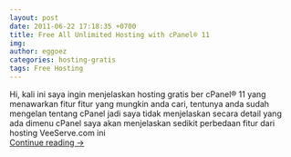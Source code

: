 ```yaml
---
layout: post
date: 2011-06-22 17:18:35 +0700
title: Free All Unlimited Hosting with cPanel® 11
img: 
author: eggoez
categories: hosting-gratis
tags: Free Hosting
---
```

<p>Hi, kali ini saya ingin menjelaskan hosting gratis ber cPanel® 11 yang menawarkan fitur fitur yang mungkin anda cari, tentunya anda sudah mengelan tentang cPanel jadi saya tidak menjelaskan secara detail yang ada dimenu cPanel saya akan menjelaskan sedikit perbedaan fitur dari hosting VeeServe.com ini<br>
<a href="https://ciutirc.blogspot.com/2011/06/hosting-gratis-cpanel-11-unlimited.html">Continue reading →</a></p>